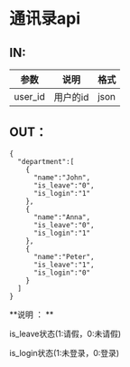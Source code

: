 # 通讯录api

## IN:

| 参数    | 说明     | 格式 |
| ------- | -------- | ---- |
| user_id | 用户的id | json |

## OUT：

```
{
  "department":[
    {
      "name":"John",
      "is_leave":"0",
      "is_login":"1"
    },
    {
      "name":"Anna",
      "is_leave":"0",
      "is_login":"1"
    },
    {
      "name":"Peter",
      "is_leave":"1",
      "is_login":"0"
    }
  ]
}

```

**说明 ： **

is_leave状态(1:请假，0:未请假)

is_login状态(1:未登录，0:登录)
